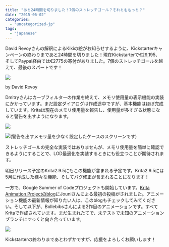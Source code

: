 ```yaml
---
title: "あと24時間を切りました！7個のストレッチゴール？それとももっと？"
date: "2015-06-02"
categories: 
  - "uncategorized-jp"
tags: 
  - "japanese"
---
```


David Revoyさんの解釈によるKikiの絵がお知らせするように、Kickstarterキャンペーンの終わりまであと24時間を切りました！現在Kickstarterで€29,195、そしてPaypal経由では€2775の寄付がありました。7個のストレッチゴールを越えて、最後のスパートです！

[![](images/endingsoon.jpg)](https://jp.krita.org/wp-content/uploads/2015/06/endingsoon.jpg)

by David Revoy

Dmitryさんはカーブフィルターの作業を終えて、メモリ使用量の表示機能の実装にかかっています。まだ設定ダイアログは作成途中ですが、基本機能はほぼ完成しています。Kritaは現在のメモリ使用量を報告し、使用量が多すぎる状態になると警告を出すようになります。

[![](images/memory_usage1.png)](https://jp.krita.org/wp-content/uploads/2015/06/memory_usage1.png)

[![](images/memory_usage2.png)](https://jp.krita.org/wp-content/uploads/2015/06/memory_usage2.png)(警告を出すメモリ量を少なく設定したケースのスクリーンです)

ストレッチゴールの完全な実装ではありませんが、メモリ使用量を簡単に確認できるようにすることで、LOD最適化を実装するときにも役立つことが期待されます。

明日リリース予定のKrita2.9.5にもこの機能が含まれる予定です。Krita2.9.5には5月に作成した様々な機能、そしてバグ修正が含まれることになります！

一方で、Google Summer of Codeプロジェクトも開始しています。[Krita Animation Projectのblog](http://kritaanimation.blogspot.nl/)にJouniさんによる最初の投稿がされました。アニメーション機能の最新情報が知りたい人は、このblogもチェックしてみてください。そして以下が、Bollebibsさんによる2作目のアニメーションです。すべてKritaで作成されています。まだ生まれたてで、未テストで未知のアニメーションブランチにすっくと向き合っています。

[![](images/bollebibs_second_anim.gif)](https://jp.krita.org/wp-content/uploads/2015/06/bollebibs_second_anim.gif)

Kickstarterの終わりまであとわずかですが、応援をよろしくお願いします！
